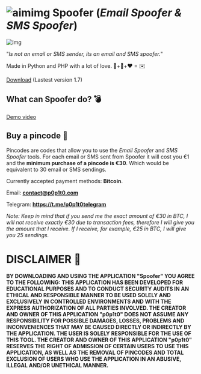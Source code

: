# ![aimimg](https://github.com/p0p1t0/Spoofer/assets/148875004/f3edb3ef-1daf-4351-8af4-1e2633326fa2) Spoofer (*Email Spoofer & SMS Spoofer*)

![img](https://github.com/p0p1t0/Spoofer/assets/148875004/5695d0b8-8e0d-4a60-a200-14842847d802)

"*Is not an email or SMS sender, its an email and SMS spoofer.*"

Made in Python and PHP with a lot of love. 🐍+🐘+❤️ = ✉️

[Download](https://p0p1t0.com/Spoofer.rar) (Lastest version 1.7)

## What can Spoofer do? 💣

[Demo video](https://www.youtube.com/watch?v=vJpsnPvZOxE)

 ## Buy a pincode 🔑
 
Pincodes are codes that allow you to use the *Email Spoofer* and *SMS Spoofer* tools. For each email or SMS sent from Spoofer it will cost you €1 and the **minimum purchase of a pincode is €30**. Which would be equivalent to 30 email or SMS sendings.

Currently accepted payment methods: **Bitcoin**.

Email: **contact@p0p1t0.com**

Telegram: **https://t.me/p0p1t0telegram**

*Note: Keep in mind that if you send me the exact amount of €30 in BTC, I will not receive exactly €30 due to transaction fees, therefore I will give you the amount that I receive. If I receive, for example, €25 in BTC, I will give you 25 sendings.*

# DISCLAIMER 📜

 **BY DOWNLOADING AND USING THE APPLICATION "Spoofer" YOU AGREE TO THE FOLLOWING: THIS APPLICATION HAS BEEN DEVELOPED FOR EDUCATIONAL PURPOSES AND TO CONDUCT SECURITY AUDITS IN AN ETHICAL AND RESPONSIBLE MANNER TO BE USED SOLELY AND EXCLUSIVELY IN CONTROLLED ENVIRONMENTS AND WITH THE EXPRESS AUTHORIZATION OF ALL PARTIES INVOLVED. THE CREATOR AND OWNER OF THIS APPLICATION "p0p1t0" DOES NOT ASSUME ANY RESPONSIBILITY FOR POSSIBLE DAMAGES, LOSSES, PROBLEMS AND INCONVENIENCES THAT MAY BE CAUSED DIRECTLY OR INDIRECTLY BY THE APPLICATION. THE USER IS SOLELY RESPONSIBLE FOR THE USE OF THIS TOOL. THE CREATOR AND OWNER OF THIS APPLICATION "p0p1t0" RESERVES THE RIGHT OF ADMISSION OF CERTAIN USERS TO USE THIS APPLICATION, AS WELL AS THE REMOVAL OF PINCODES AND TOTAL EXCLUSION OF USERS WHO USE THE APPLICATION IN AN ABUSIVE, ILLEGAL AND/OR UNETHICAL MANNER.**
